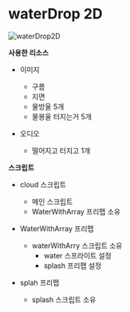 # waterDrop 2D 

![waterDrop2D](C:\Users\supak\OneDrive\문서\GitHub\waterDrop\waterDropBeta1_Final\waterDrop2D.jpg)



__사용한 리소스__

- 이미지

  - 구름
  - 지면
  - 물방울 5개
  - 물봉울 터지는거 5개

- 오디오

  - 떨어지고 터지고 1개

    

__스크립트__

- cloud 스크립트

  - 메인 스크립트
  - WaterWithArray 프리팹 소유

- WaterWithArray 프리팹

  - waterWithArry 스크립트 소유
    - water 스프라이트 설정
    - splash 프리팹 설정

- splah 프리팹

  - splash 스크립트 소유

  